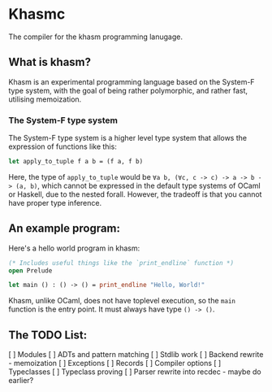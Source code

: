 # Khasmc

The compiler for the khasm programming lanugage.

## What is khasm?

Khasm is an experimental programming language based on the System-F type system, with the goal of being rather polymorphic, and rather fast, utilising memoization.

### The System-F type system

The System-F type system is a higher level type system that allows the expression of functions like this:

```ocaml
let apply_to_tuple f a b = (f a, f b)
```
Here, the type of `apply_to_tuple` would be `∀a b, (∀c, c -> c) -> a -> b -> (a, b)`, which cannot be expressed in the default type systems of OCaml or Haskell, due to the nested forall. However, the tradeoff is that you cannot have proper type inference.

## An example program:

Here's a hello world program in khasm:

```ocaml
(* Includes useful things like the `print_endline` function *)
open Prelude

let main () : () -> () = print_endline "Hello, World!"
```
Khasm, unlike OCaml, does not have toplevel execution, so the `main` function is the entry point. It must always have type `() -> ()`.

## The TODO List:

[ ] Modules
[ ] ADTs and pattern matching
[ ] Stdlib work
[ ] Backend rewrite - memoization 
[ ] Exceptions
[ ] Records
[ ] Compiler options
[ ] Typeclasses
[ ] Typeclass proving
[ ] Parser rewrite into recdec - maybe do earlier?
